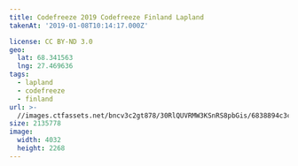 ```yaml
---
title: Codefreeze 2019 Codefreeze Finland Lapland
takenAt: '2019-01-08T10:14:17.000Z'

license: CC BY-ND 3.0
geo:
  lat: 68.341563
  lng: 27.469636
tags:
  - lapland
  - codefreeze
  - finland
url: >-
  //images.ctfassets.net/bncv3c2gt878/30RlQUVRMW3KSnRS8pbGis/6838894c3caf95607cfc23f484029051/codefreeze-2019-codefreeze-finland-lapland_39773160583_o
size: 2135778
image:
  width: 4032
  height: 2268
---
```

